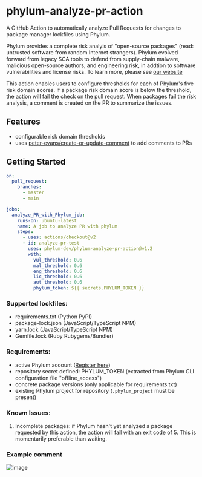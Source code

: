 # phylum-analyze-pr-action
A GitHub Action to automatically analyze Pull Requests for changes to package manager lockfiles using Phylum.

Phylum provides a complete risk analyis of "open-source packages" (read: untrusted software from random Internet strangers). Phylum evolved forward from legacy SCA tools to defend from supply-chain malware, malicious open-source authors, and engineering risk, in addtion to software vulnerabilities and license risks. To learn more, please see [our website](https://phylum.io)

This action enables users to configure thresholds for each of Phylum's five risk domain scores. If a package risk domain score is below the threshold, the action will fail the check on the pull request. When packages fail the risk analysis, a comment is created on the PR to summarize the issues.

## Features
- configurable risk domain thresholds
- uses [peter-evans/create-or-update-comment](https://github.com/marketplace/actions/create-or-update-comment) to add comments to PRs

## Getting Started
```yaml
on:
  pull_request:
    branches:
      - master
      - main

jobs:
  analyze_PR_with_Phylum_job:
    runs-on: ubuntu-latest
    name: A job to analyze PR with phylum
    steps:
      - uses: actions/checkout@v2
      - id: analyze-pr-test
        uses: phylum-dev/phylum-analyze-pr-action@v1.2
        with:
          vul_threshold: 0.6
          mal_threshold: 0.6
          eng_threshold: 0.6
          lic_threshold: 0.6
          aut_threshold: 0.6
          phylum_token: ${{ secrets.PHYLUM_TOKEN }}
```

### Supported lockfiles:
- requirements.txt (Python PyPI)
- package-lock.json (JavaScript/TypeScript NPM)
- yarn.lock (JavaScript/TypeScript NPM)
- Gemfile.lock (Ruby Rubygems/Bundler)

### Requirements:
- active Phylum account ([Register here](https://app.phylum.io/auth/registration))
- repository secret defined: PHYLUM_TOKEN (extracted from Phylum CLI configuration file "offline_access")
- concrete package versions (only applicable for requirements.txt)
- existing Phylum project for repository (`.phylum_project` must be present)

### Known Issues:
1. Incomplete packages: if Phylum hasn't yet analyzed a package requested by this action, the action will fail with an exit code of 5. This is momentarily preferable than waiting.

### Example comment
![image](https://user-images.githubusercontent.com/132468/140830714-24acc278-0102-4613-b006-6032a62b6896.png)

